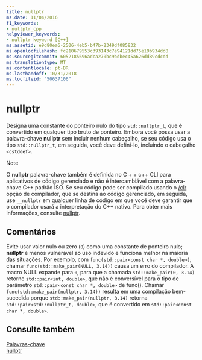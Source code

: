 ```yaml
---
title: nullptr
ms.date: 11/04/2016
f1_keywords:
- nullptr_cpp
helpviewer_keywords:
- nullptr keyword [C++]
ms.assetid: e9d80ea6-2506-4eb5-b47b-2349df085832
ms.openlocfilehash: fc210679553c393143c7e94121dd75e19b934dd8
ms.sourcegitcommit: 6052185696adca270bc9bdbec45a626dd89cdcdd
ms.translationtype: MT
ms.contentlocale: pt-BR
ms.lasthandoff: 10/31/2018
ms.locfileid: "50637106"
---
```

# <a name="nullptr"></a>nullptr

Designa uma constante do ponteiro nulo do tipo `std::nullptr_t`, que é convertido em qualquer tipo bruto de ponteiro.  Embora você possa usar a palavra-chave **nullptr** sem incluir nenhum cabeçalho, se seu código usa o tipo `std::nullptr_t`, em seguida, você deve defini-lo, incluindo o cabeçalho `<cstddef>`.

> [!NOTE]
>  O **nullptr** palavra-chave também é definida no C + + c++ CLI para aplicativos de código gerenciado e não é intercambiável com a palavra-chave C++ padrão ISO. Se seu código pode ser compilado usando o [/clr](../build/reference/clr-common-language-runtime-compilation.md) opção de compilador, que se destina ao código gerenciado, em seguida, use `__nullptr` em qualquer linha de código em que você deve garantir que o compilador usará a interpretação do C++ nativo. Para obter mais informações, consulte [nullptr](../windows/nullptr-cpp-component-extensions.md).

## <a name="remarks"></a>Comentários

Evite usar valor nulo ou zero (`0`) como uma constante de ponteiro nulo; **nullptr** é menos vulnerável ao uso indevido e funciona melhor na maioria das situações.  Por exemplo, com `func(std::pair<const char *, double>)`, chamar `func(std::make_pair(NULL, 3.14))` causa um erro do compilador.  A macro NULL expande para `0`, para que a chamada `std::make_pair(0, 3.14)` retorne `std::pair<int, double>`, que não é conversível para o tipo de parâmetro `std::pair<const char *, double>` de func().  Chamar `func(std::make_pair(nullptr, 3.14))` resulta em uma compilação bem-sucedida porque `std::make_pair(nullptr, 3.14)` retorna `std::pair<std::nullptr_t, double>`, que é convertido em `std::pair<const char *, double>`.

## <a name="see-also"></a>Consulte também

[Palavras-chave](../cpp/keywords-cpp.md)<br/>
[nullptr](../windows/nullptr-cpp-component-extensions.md)